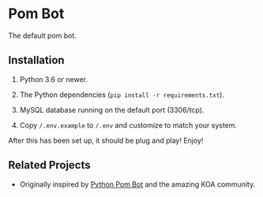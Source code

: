 # Pom Bot

The default pom bot.

## Installation

1. Python 3.6 or newer.

2. The Python dependencies (`pip install -r requirements.txt`).

3. MySQL database running on the default port (3306/tcp).

4. Copy `/.env.example` to `/.env` and customize to match your system.

After this has been set up, it should be plug and play! Enjoy!

## Related Projects

* Originally inspired by [Python Pom Bot][python-pom-bot] and the amazing KOA
  community.

[python-pom-bot]: https://github.com/Moesgaarda/python-pom-bot

